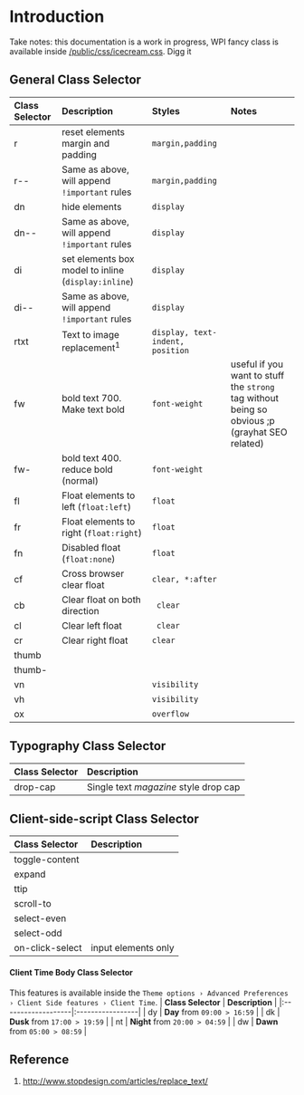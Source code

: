 

# Introduction #
Take notes: this documentation is a work in progress, WPI fancy class is available inside [/public/css/icecream.css](http://code.google.com/p/wp-istalker/source/browse/branches/WordPress/2.7/1.6.2/public/css/icecream.css?spec=svn149&r=149). Digg it

## General Class Selector ##
| **Class Selector** | **Description** | **Styles** | **Notes** |
|:-------------------|:----------------|:-----------|:----------|
| r                  | reset elements margin and padding | ` margin,padding ` |           |
| r--                | Same as above, will append `!important` rules | ` margin,padding `|           |
| dn                 | hide elements   | ` display `|           |
| dn--               | Same as above, will append `!important` rules | ` display `|           |
| di                 | set elements box model to inline (`display:inline`) | ` display `|           |
| di--               | Same as above, will append `!important` rules |` display ` |           |
| rtxt               | Text to image replacement<sup>1</sup> | ` display, text-indent, position `|           |
| fw                 | bold text 700. Make text bold | ` font-weight `| useful if you want to stuff the `strong` tag without being so obvious ;p (grayhat SEO related) |
| fw-                | bold text 400. reduce bold (normal) | ` font-weight ` |           |
| fl                 | Float elements to left (`float:left`) | ` float `  |           |
| fr                 | Float elements to right (`float:right`)| ` float `  |           |
| fn                 | Disabled float (`float:none`)| ` float `  |           |
| cf                 | Cross browser clear float | ` clear, *:after ` |           |
| cb                 | Clear float on both direction | ` clear`   |           |
| cl                 | Clear left float | ` clear`   |           |
| cr                 | Clear right float | ` clear `  |           |
| thumb              |                 |            |           |
| thumb-             |                 |            |           |
| vn                 |                 |`visibility` |           |
| vh                 |                 |`visibility` |           |
| ox                 |                 |`overflow`  |           |

## Typography Class Selector ##

| **Class Selector** | **Description**  |
|:-------------------|:-----------------|
| drop-cap           | Single text _magazine_ style drop cap |

## Client-side-script Class Selector ##
| **Class Selector** | **Description**  |
|:-------------------|:-----------------|
| toggle-content     |                  |
| expand             |                  |
| ttip               |                  |
| scroll-to          |                  |
| select-even        |                  |
| select-odd         |                  |
| on-click-select    |  input elements only |

#### Client Time Body Class Selector ####
This features is available inside the `Theme options › Advanced Preferences › Client Side features › Client Time`.
| **Class Selector** | **Description**  |
|:-------------------|:-----------------|
| dy                 | **Day** from `09:00 > 16:59` |
| dk                 | **Dusk** from `17:00 > 19:59` |
| nt                 | **Night** from `20:00 > 04:59` |
| dw                 | **Dawn** from `05:00 > 08:59` |

## Reference ##

  1. http://www.stopdesign.com/articles/replace_text/